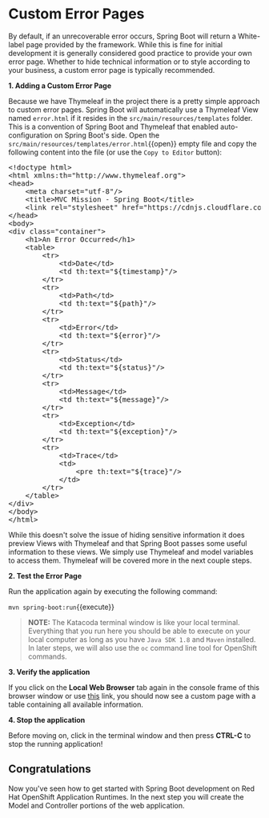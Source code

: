 # Custom Error Pages

By default, if an unrecoverable error occurs, Spring Boot will return a White-label page provided by the framework. While this is fine for initial development it is generally considered good practice to provide your own error page. Whether to hide technical information or to style according to your business, a custom error page is typically recommended.

**1. Adding a Custom Error Page**

Because we have Thymeleaf in the project there is a pretty simple approach to custom error pages. Spring Boot will automatically use a Thymeleaf View named `error.html` if it resides in the `src/main/resources/templates` folder. This is a convention of Spring Boot and Thymeleaf that enabled auto-configuration on Spring Boot's side. Open the ``src/main/resources/templates/error.html``{{open}} empty file and copy the following content into the file (or use the `Copy to Editor` button):

<pre class="file" data-filename="src/main/resources/templates/error.html" data-target="replace">
&lt;!doctype html&gt;
&lt;html xmlns:th="http://www.thymeleaf.org"&gt;
&lt;head&gt;
    &lt;meta charset="utf-8"/&gt;
    &lt;title&gt;MVC Mission - Spring Boot&lt;/title&gt;
    &lt;link rel="stylesheet" href="https://cdnjs.cloudflare.com/ajax/libs/wingcss/0.1.8/wing.min.css"/&gt;
&lt;/head&gt;
&lt;body&gt;
&lt;div class="container"&gt;
    &lt;h1&gt;An Error Occurred&lt;/h1&gt;
    &lt;table&gt;
        &lt;tr&gt;
            &lt;td&gt;Date&lt;/td&gt;
            &lt;td th:text="${timestamp}"/&gt;
        &lt;/tr&gt;
        &lt;tr&gt;
            &lt;td&gt;Path&lt;/td&gt;
            &lt;td th:text="${path}"/&gt;
        &lt;/tr&gt;
        &lt;tr&gt;
            &lt;td&gt;Error&lt;/td&gt;
            &lt;td th:text="${error}"/&gt;
        &lt;/tr&gt;
        &lt;tr&gt;
            &lt;td&gt;Status&lt;/td&gt;
            &lt;td th:text="${status}"/&gt;
        &lt;/tr&gt;
        &lt;tr&gt;
            &lt;td&gt;Message&lt;/td&gt;
            &lt;td th:text="${message}"/&gt;
        &lt;/tr&gt;
        &lt;tr&gt;
            &lt;td&gt;Exception&lt;/td&gt;
            &lt;td th:text="${exception}"/&gt;
        &lt;/tr&gt;
        &lt;tr&gt;
            &lt;td&gt;Trace&lt;/td&gt;
            &lt;td&gt;
                &lt;pre th:text="${trace}"/&gt;
            &lt;/td&gt;
        &lt;/tr&gt;
    &lt;/table&gt;
&lt;/div&gt;
&lt;/body&gt;
&lt;/html&gt;
</pre>

While this doesn't solve the issue of hiding sensitive information it does preview Views with Thymeleaf and that Spring Boot passes some useful information to these views. We simply use Thymeleaf and model variables to access them. Thymeleaf will be covered more in the next couple steps.

**2. Test the Error Page**

Run the application again by executing the following command:

``mvn spring-boot:run``{{execute}}

>**NOTE:** The Katacoda terminal window is like your local terminal. Everything that you run here you should be able to execute on your local computer as long as you have `Java SDK 1.8` and `Maven` installed. In later steps, we will also use the `oc` command line tool for OpenShift commands.

**3. Verify the application**

If you click on the **Local Web Browser** tab again in the console frame of this browser window or use [this](https://[[HOST_SUBDOMAIN]]-8080-[[KATACODA_HOST]].environments.katacoda.com/) link, you should now see a custom page with a table containing all available information. 

**4. Stop the application**

Before moving on, click in the terminal window and then press **CTRL-C** to stop the running application!

## Congratulations

Now you've seen how to get started with Spring Boot development on Red Hat OpenShift Application Runtimes. In the next step you will create the Model and Controller portions of the web application.
